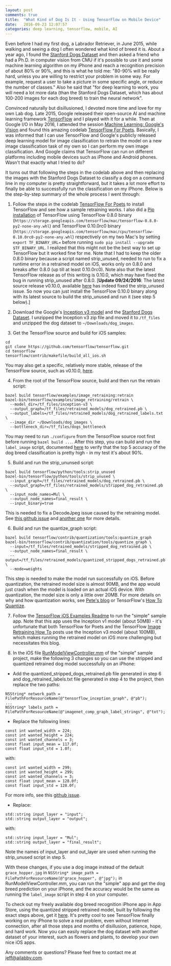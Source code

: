 ```yaml
---
layout: post
comments: true
title:  "What Kind of Dog Is It - Using TensorFlow on Mobile Device"
date:   2016-09-23 12:07:57
categories: deep learning, tensorflow, mobile, AI
---
```


Even before I had my first dog, a Labrador Retriever, in June 2015, while walking and seeing a dog I often wondered what kind of breed it is. About a year ago, I found the [Stanford Dogs Dataset](http://vision.stanford.edu/aditya86/ImageNetDogs/) and then asked a friend who had a Ph.D. in computer vision from CMU if it's possible to use it and some machine learning algorithm on my iPhone and reach a recognition precision of about 80% or 90%, and this is what he told me: "80-90% will be really hard, unless you are willing to restrict your problem in some way. For example, request a user to take a picture in some specific angle, or reduce the number of classes." Also he said that "for deep learning to work, you will need a lot more data (than the Stanford Dogs Dataset, which has about 100-200 images for each dog breed) to train the neural network".

Convinced naturally but disillusioned, I devoted more time and love for my own Lab dog. Late 2015, Google released their open-source AI and machine learning framework [TensorFlow](https://www.tensorflow.org) and I played with it for a while. Then at Google I/O in May 2016, I attended the session [Machine Learning: Google's Vision](https://www.youtube.com/watch?v=Rnm83GqgqPE) and found this amazing codelab [TensorFlow For Poets](https://codelabs.developers.google.com/codelabs/tensorflow-for-poets). Basically, I was informed that I can use TensorFlow and Google's publicly released deep learning model for image classification to retrain the model on a new image classification task of my own so I can perform my own image classification. And Google claims that TensorFlow can run on different platforms including mobile devices such as iPhone and Android phones. Wasn't that exactly what I tried to do?

It turns out that following the steps in the codelab above and then replacing the images with the Stanford Dogs Dataset to classify a dog on a command line in my computer is pretty straightforward, but it takes a lot more effort to finally be able to successfully run the classification on my iPhone. Below is the step-by-step summary of the whole process I went through:

1. Follow the steps in the codelab [TensorFlow For Poets](https://codelabs.developers.google.com/codelabs/tensorflow-for-poets) to install TensorFlow and see how a sample retraining works. I also did a [Pip installation](https://www.tensorflow.org/versions/r0.10/get_started/os_setup.html#pip-installation) of TensorFlow using TensorFlow 0.8.0 binary (`https://storage.googleapis.com/tensorflow/mac/tensorflow-0.8.0-py2-none-any.whl`) and TensorFlow 0.10.0rc0 binary (`https://storage.googleapis.com/tensorflow/mac/cpu/tensorflow-0.10.0rc0-py2-none-any.whl`) respectively on my two Mac's by setting `export TF_BINARY_URL=` before running `sudo pip install --upgrade  $TF_BINARY_URL`. I realized that this might not be the best way to set up TensorFlow but it worked fine for me. Note that I had to keep the older 0.8.0 binary because a script named strip_unused, needed to run to fix a runtime error in a retrained model on iOS, works only on 0.8.0 and breaks after 0.8.0 (up till at least 0.10.0rc0). Note also that the latest TensorFlow release as of this writing is 0.10.0, which may have fixed the bug in running strip_unused after 0.8.0. [**Update 09/24/2016**: The latest source release v0.10.0, available [here](https://github.com/tensorflow/tensorflow/releases) has indeed fixed the strip_unused issue. So now you can just install the TensorFlow 0.10.0 binary along with its latest source to build the strip_unused and run it (see step 5 below).]

2. Download the Google's [Inception v3 model](https://storage.googleapis.com/download.tensorflow.org/models/inception_dec_2015.zip) and the [Stanford Dogs Dataset](http://vision.stanford.edu/aditya86/ImageNetDogs/). I unzipped the Inception v3 zip file and moved it to `/tf_files` and unzipped the dog dataset to `~/Downloads/dog_images`.

3. Get the TensorFlow source and build for iOS samples:
```
cd
git clone https://github.com/tensorflow/tensorflow.git
cd tensorflow
tensorflow/contrib/makefile/build_all_ios.sh
```
You may also get a specific, relatively more stable, release of the TensorFlow source, such as v0.10.0,  [here](https://github.com/tensorflow/tensorflow/releases).

4. From the root of the TensorFlow source, build and then run the retrain script:
```
bazel build tensorflow/examples/image_retraining:retrain
bazel-bin/tensorflow/examples/image_retraining/retrain \
  --model_dir=/tf_files/inception-v3 \
  --output_graph=/tf_files/retrained_models/dog_retrained.pb \
  --output_labels=/tf_files/retrained_models/dog_retrained_labels.txt \
  --image_dir ~/Downloads/dog_images \
  --bottleneck_dir=/tf_files/dogs_bottleneck
```
You may need to run `./configure` from the TensorFlow source root first before running `bazel build ...`. After this step, you can build and run the `label_image` script, documented [here](https://www.tensorflow.org/versions/r0.10/how_tos/image_retraining/index.html) to verify that the top 5 accuracy of the dog breed classification is pretty high - in my test it's about 90%.

5. Build and run the strip_ununsed script:
```
bazel build tensorflow/python/tools:strip_unused
bazel-bin/tensorflow/python/tools/strip_unused \
  --input_graph=/tf_files/retrained_models/dog_retrained.pb \
  --output_graph=/tf_files/retrained_models/stripped_dog_retrained.pb \
  --input_node_names=Mul \
  --output_node_names=final_result \
  --input_binary=true
```
This is needed to fix a DecodeJpeg issue caused by the retraining model. See [this github issue](https://github.com/tensorflow/tensorflow/issues/2883) and [another one](https://github.com/tensorflow/tensorflow/issues/3480) for more details.

6. Build and run the quantize_graph script:
```
bazel build tensorflow/contrib/quantization/tools:quantize_graph
bazel-bin/tensorflow/contrib/quantization/tools/quantize_graph \    
  --input=/tf_files/retrained_models/stripped_dog_retrained.pb \
  --output_node_names=final_result \
  --output=/tf_files/retrained_models/quantized_stripped_dogs_retrained.pb \
  --mode=weights
```
This step is needed to make the model run successfully on iOS. Before quantization, the retrained model size is almost 90MB, and the app would just crash when the model is loaded on an actual iOS device. With quantization, the model size is only a little over 20MB. For more details on why and how quantization works, see [Pete's blog](https://petewarden.com/2016/05/03/how-to-quantize-neural-networks-with-tensorflow/) or TensorFlow's [How To Quantize](https://www.tensorflow.org/versions/r0.10/how_tos/quantization/index.html).


7. Follow the [TensorFlow iOS Examples Readme](https://github.com/tensorflow/tensorflow/tree/master/tensorflow/contrib/ios_examples) to run the "simple" sample app. Note that this app uses the Inception v1 model (about 50MB) - it's unfortunate that both TensorFlow for Poets and the TensorFlow [Image Retraining How To](https://www.tensorflow.org/versions/r0.10/how_tos/image_retraining/index.html) posts use the Inception v3 model (about 100MB), which makes running the retrained model on iOS more challenging but necessitates this blog.

8. In the iOS file [RunModelViewController.mm](https://github.com/tensorflow/tensorflow/blob/master/tensorflow/contrib/ios_examples/simple/RunModelViewController.mm) of the "simple" sample project, make the following 3 changes so you can use the stripped and quantized retrained dog model successfully on an iPhone:
* Add the quantized_stripped_dogs_retrained.pb file generated in step 6 and dog_retrained_labels.txt file generated in step 4 to the project, then replace the two paths:
```
NSString* network_path = FilePathForResourceName(@"tensorflow_inception_graph", @"pb");
...
NSString* labels_path = FilePathForResourceName(@"imagenet_comp_graph_label_strings", @"txt");
```
* Replace the following lines:
```
const int wanted_width = 224;
const int wanted_height = 224;
const int wanted_channels = 3;
const float input_mean = 117.0f;
const float input_std = 1.0f;
```
with:
```
const int wanted_width = 299;
const int wanted_height = 299;
const int wanted_channels = 3;
const float input_mean = 128.0f;
const float input_std = 128.0f;
```
For more info, see this [github issue](https://github.com/tensorflow/tensorflow/issues/2883).
* Replace:
```
std::string input_layer = "input";
std::string output_layer = "output";
```
with:
```
std::string input_layer = "Mul";
std::string output_layer = "final_result";
```
Note the names of input_layer and out_layer are used when running the strip_unused script in step 5.

With these changes, if you use a dog image instead of the default `grace_hopper.jpg` in `NSString* image_path = FilePathForResourceName(@"grace_hopper", @"jpg");` in RunModelViewController.mm, you can run the "simple" app and get the dog breed prediction on your iPhone, and the accuracy would be the same as running the `label_image` script in step 4 on your computer.

To check out my freely available dog breed recognition iPhone app in App Store, using the quantized stripped retrained model, built by following the exact steps above, get it [here](https://itunes.apple.com/us/app/dog-breeds-recognition-powered/id1150923794?mt=8). It's pretty cool to see TensorFlow finally working on my iPhone to solve a real problem, even without Internet connection, after all those steps and months of disillusion, patience, hope, and hard work. Now you can easily replace the dog dataset with another dataset of your interest, such as flowers and plants, to develop your own nice iOS apps.

Any comments or questions? Please feel free to contact me at jeff@ailabby.com.
